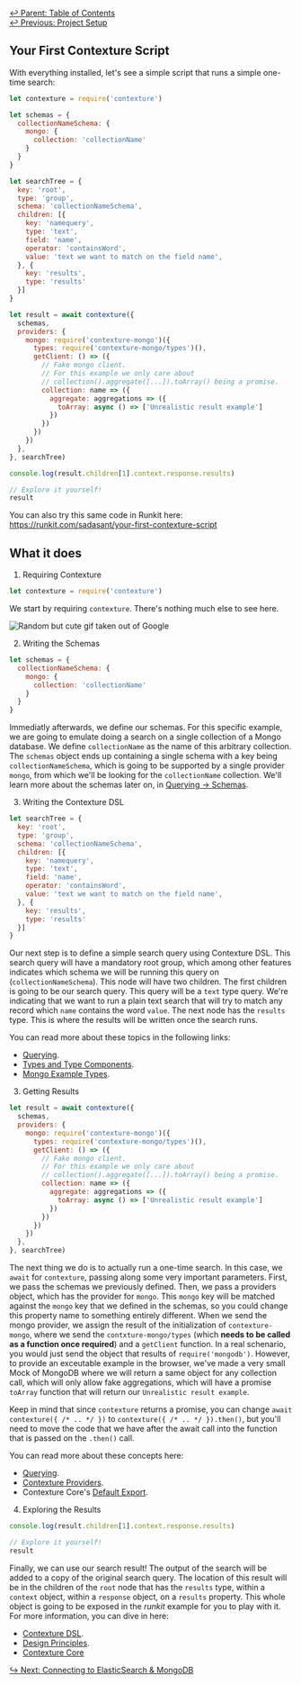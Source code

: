 ﻿[↩  Parent: Table of Contents](../README.md)  
[↩  Previous: Project Setup](setup.md)

## Your First Contexture Script

With everything installed, let's see a simple script that runs a
simple one-time search:

```javascript
let contexture = require('contexture')

let schemas = {
  collectionNameSchema: {
    mongo: {
      collection: 'collectionName'
    }
  }
}

let searchTree = {
  key: 'root',
  type: 'group',
  schema: 'collectionNameSchema',
  children: [{
    key: 'namequery',
    type: 'text',
    field: 'name',
    operator: 'containsWord',
    value: 'text we want to match on the field name',
  }, {
    key: 'results',
    type: 'results'
  }]
}

let result = await contexture({
  schemas,
  providers: {
    mongo: require('contexture-mongo')({
      types: require('contexture-mongo/types')(),
      getClient: () => ({
        // Fake mongo client.
        // For this example we only care about
        // collection().aggregate([...]).toArray() being a promise.
        collection: name => ({
          aggregate: aggregations => ({
            toArray: async () => ['Unrealistic result example']
          })
        })
      })
    })
  },
}, searchTree)

console.log(result.children[1].context.response.results)

// Explore it yourself!
result
```

You can also try this same code in Runkit here:
<https://runkit.com/sadasant/your-first-contexture-script>

## What it does

1. Requiring Contexture

```javascript
let contexture = require('contexture')
```
We start by requiring `contexture`. There's nothing much else to see
here.

![Random but cute gif taken out of Google](https://i.chzbgr.com/full/6410885376/hC6033E5D/)

2. Writing the Schemas

```javascript
let schemas = {
  collectionNameSchema: {
    mongo: {
      collection: 'collectionName'
    }
  }
}
```
Immediatly afterwards, we define our schemas. For this specific
example, we are going to emulate doing a search on a single collection
of a Mongo database. We define `collectionName` as the name of this
arbitrary collection. The `schemas` object ends up containing a single
schema with a key being `collectionNameSchema`, which is going to be
supported by a single provider `mongo`, from which we'll be looking
for the `collectionName` collection. We'll learn more about the
schemas later on, in [Querying → Schemas](../querying/schemas.md).

3. Writing the Contexture DSL

```javascript
let searchTree = {
  key: 'root',
  type: 'group',
  schema: 'collectionNameSchema',
  children: [{
    key: 'namequery',
    type: 'text',
    field: 'name',
    operator: 'containsWord',
    value: 'text we want to match on the field name',
  }, {
    key: 'results',
    type: 'results'
  }]
}
```
Our next step is to define a simple search query using Contexture DSL.
This search query will have a mandatory root group, which among other
features indicates which schema we will be running this query on
(`collectionNameSchema`). This node will have two children. The first
children is going to be our search query. This query will be a `text`
type query. We're indicating that we want to run a plain text search
that will try to match any record which `name` contains the word
`value`. The next node has the `results` type. This is where the
results will be written once the search runs.

You can read more about these topics in the following links:

- [Querying](../querying/README.md).
- [Types and Type Components](../types/README.md).
- [Mongo Example Types](../types/mongo-example-types.md).

3. Getting Results

```javascript
let result = await contexture({
  schemas,
  providers: {
    mongo: require('contexture-mongo')({
      types: require('contexture-mongo/types')(),
      getClient: () => ({
        // Fake mongo client.
        // For this example we only care about
        // collection().aggregate([...]).toArray() being a promise.
        collection: name => ({
          aggregate: aggregations => ({
            toArray: async () => ['Unrealistic result example']
          })
        })
      })
    })
  },
}, searchTree)
```

The next thing we do is to actually run a one-time search. In this
case, we `await` for `contexture`, passing along some very important
parameters. First, we pass the schemas we previously defined. Then, we
pass a providers object, which has the provider for `mongo`. This
`mongo` key will be matched against the `mongo` key that we defined in
the schemas, so you could change this property name to something
entirely different. When we send the mongo provider, we assign the
result of the initialization of `contexture-mongo`, where we send the
`contxture-mongo/types` (which **needs to be called as a function once
required**) and a `getClient` function. In a real schenario, you would
just send the object that results of `require('mongodb')`. However, to
provide an exceutable example in the browser, we've made a very small
Mock of MongoDB where we will return a same object for any collection
call, which will only allow fake aggregations, which will have a
promise `toArray` function that will return our `Unrealistic result
example`.

Keep in mind that since `contexture` returns a promise, you can change
`await contexture({ /* .. */ })` to `contexture({ /* .. */ }).then()`,
but you'll need to move the code that we have after the await call
into the function that is passed on the `.then()` call.

You can read more about these concepts here:
- [Querying](../querying/README.md).
- [Contexture Providers](../under-the-hood/contexture-providers/README.md).
- Contexture Core's [Default Export](../under-the-hood/contexture-core.md#default-export).

4. Exploring the Results

```javascript
console.log(result.children[1].context.response.results)

// Explore it yourself!
result
```

Finally, we can use our search result! The output of the search will
be added to a copy of the original search query. The location of this
result will be in the children of the `root` node that has the
`results` type, within a `context` object, within a `response` object,
on a `results` property. This whole object is going to be exposed in
the _runkit_ example for you to play with it. For more information,
you can dive in here:

- [Contexture DSL](../querying/contexture-dsl.md).
- [Design Principles](../under-the-hood/design-principles.md).
- [Contexture Core](../under-the-hood/contexture-core.md)

[↪ Next: Connecting to ElasticSearch & MongoDB](connecting.md)
